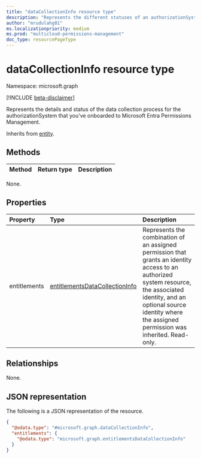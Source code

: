```yaml
---
title: "dataCollectionInfo resource type"
description: "Represents the different statuses of an authorizationSystem related to Microsoft Entra Permissions Management."
author: "mrudulahg01"
ms.localizationpriority: medium
ms.prod: "multicloud-permissions-management"
doc_type: resourcePageType
---
```


# dataCollectionInfo resource type

Namespace: microsoft.graph

[!INCLUDE [beta-disclaimer](../../includes/beta-disclaimer.md)]

Represents the details and status of the data collection process for the authorizationSystem that you've onboarded to Microsoft Entra Permissions Management.

Inherits from [entity](../resources/entity.md).

## Methods
|Method|Return type|Description|
|:---|:---|:---|
None.

## Properties
|Property|Type|Description|
|:---|:---|:---|
|entitlements|[entitlementsDataCollectionInfo](../resources/entitlementsdatacollectioninfo.md)|Represents the combination of an assigned permission that grants an identity access to an authorized system resource, the associated identity, and an optional source identity where the assigned permission was inherited. Read-only.|

## Relationships
None.

## JSON representation
The following is a JSON representation of the resource.
<!-- {
  "blockType": "resource",
  "keyProperty": "id",
  "@odata.type": "microsoft.graph.dataCollectionInfo",
  "baseType": "microsoft.graph.entity",
  "openType": false
}
-->
``` json
{
  "@odata.type": "#microsoft.graph.dataCollectionInfo",
  "entitlements": {
    "@odata.type": "microsoft.graph.entitlementsDataCollectionInfo"
  }
}
```

